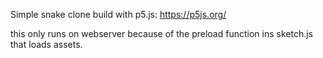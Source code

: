 Simple snake clone build with p5.js: https://p5js.org/

this only runs on webserver because of the preload function ins sketch.js that loads assets.


